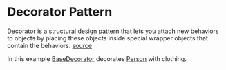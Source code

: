 # Decorator Pattern

Decorator is a structural design pattern that lets you attach new behaviors to objects by placing these objects inside special wrapper objects that contain the behaviors. [source](https://refactoring.guru/design-patterns/decorator)

In this example [BaseDecorator](Decorators.ts) decorates [Person](Person.ts) with clothing.

